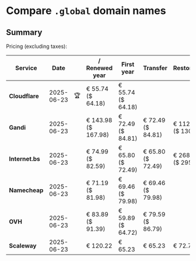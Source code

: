 # Compare `.global` domain names

## Summary

Pricing (excluding taxes):

| Service | Date |  | / Renewed year | First year | Transfer | Restoration |
|--|--|--|--|--|--|--|
| **Cloudflare** | 2025-06-23 | 🏆 | € 55.74<br>($ 64.18) | € 55.74<br>($ 64.18) |  |  |
| **Gandi** | 2025-06-23 |  | € 143.98<br>($ 167.98) | € 72.49<br>($ 84.81) | € 72.49<br>($ 84.81) | € 112.11<br>($ 130.79) |
| **Internet.bs** | 2025-06-23 |  | € 74.99<br>($ 82.59) | € 65.80<br>($ 72.49) | € 65.80<br>($ 72.49) | € 268.49<br>($ 295.79) |
| **Namecheap** | 2025-06-23 |  | € 71.19<br>($ 81.98) | € 69.46<br>($ 79.98) | € 69.46<br>($ 79.98) |  |
| **OVH** | 2025-06-23 |  | € 83.89<br>($ 91.39) | € 59.89<br>($ 64.72) | € 79.59<br>($ 86.79) |  |
| **Scaleway** | 2025-06-23 |  | € 120.22 | € 65.23 | € 65.23 | € 72.76 |
